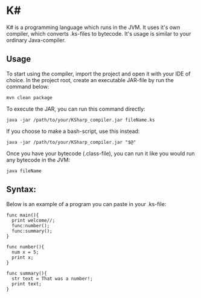 # K#
K# is a programming language which runs in the JVM. It uses it's own compiler, which converts .ks-files to bytecode. It's usage is similar to your ordinary Java-compiler.

## Usage

To start using the compiler, import the project and open it with your IDE of choice. In the project root, create an executable JAR-file by run the command below:


```text
mvn clean package
```

To execute the JAR, you can run this command directly:

```text
java -jar /path/to/your/KSharp_compiler.jar fileName.ks
```

If you choose to make a bash-script, use this instead:

```text
java -jar /path/to/your/KSharp_compiler.jar "$@"
```

Once you have your bytecode (.class-file), you can run it like you would run any bytecode in the JVM:

```text
java fileName
```


## Syntax:

Below is an example of a program you can paste in your .ks-file:

```text
func main(){
  print welcome//;
  func:number();
  func:summary();
}

func number(){
  num x = 5;
  print x;
}

func summary(){
  str text = That was a number!;
  print text;
}
```

